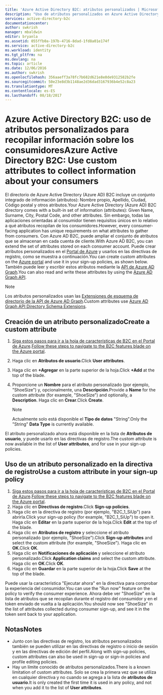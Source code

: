 ```yaml
---
title: 'Azure Active Directory B2C: atributos personalizados | Microsoft Docs'
description: "Uso de atributos personalizados en Azure Active Directory B2C para recopilar información sobre sus consumidores"
services: active-directory-b2c
documentationcenter: 
author: swkrish
manager: mbaldwin
editor: bryanla
ms.assetid: 055ffb0a-197b-4716-8dad-1fd8a01e174f
ms.service: active-directory-b2c
ms.workload: identity
ms.tgt_pltfrm: na
ms.devlang: na
ms.topic: article
ms.date: 12/06/2016
ms.author: swkrish
ms.openlocfilehash: 356aaeff3a78fc7b682d621e8e0de9312582b2fe
ms.sourcegitcommit: 50e23e8d3b1148ae2d36dad3167936b4e52c8a23
ms.translationtype: MT
ms.contentlocale: es-ES
ms.lasthandoff: 08/18/2017
---
```

# <a name="azure-active-directory-b2c-use-custom-attributes-to-collect-information-about-your-consumers"></a><span data-ttu-id="0c26a-103">Azure Active Directory B2C: uso de atributos personalizados para recopilar información sobre los consumidores</span><span class="sxs-lookup"><span data-stu-id="0c26a-103">Azure Active Directory B2C: Use custom attributes to collect information about your consumers</span></span>
<span data-ttu-id="0c26a-104">El directorio de Azure Active Directory (Azure AD) B2C incluye un conjunto integrado de información (atributos): Nombre propio, Apellido, Ciudad, Código postal y otros atributos.</span><span class="sxs-lookup"><span data-stu-id="0c26a-104">Your Azure Active Directory (Azure AD) B2C directory comes with a built-in set of information (attributes): Given Name, Surname, City, Postal Code, and other attributes.</span></span> <span data-ttu-id="0c26a-105">Sin embargo, todas las aplicaciones orientadas al consumidor tienen requisitos únicos en lo relativo a qué atributos recopilan de los consumidores.</span><span class="sxs-lookup"><span data-stu-id="0c26a-105">However, every consumer-facing application has unique requirements on what attributes to gather from consumers.</span></span> <span data-ttu-id="0c26a-106">Con Azure AD B2C, puede ampliar el conjunto de atributos que se almacenan en cada cuenta de cliente.</span><span class="sxs-lookup"><span data-stu-id="0c26a-106">With Azure AD B2C, you can extend the set of attributes stored on each consumer account.</span></span> <span data-ttu-id="0c26a-107">Puede crear atributos personalizados en el [Portal de Azure](https://portal.azure.com/) y usarlos en las directivas de registro, como se muestra a continuación.</span><span class="sxs-lookup"><span data-stu-id="0c26a-107">You can create custom attributes on the [Azure portal](https://portal.azure.com/) and use it in your sign-up policies, as shown below.</span></span> <span data-ttu-id="0c26a-108">También puede leer y escribir estos atributos mediante la [API de Azure AD Graph](active-directory-b2c-devquickstarts-graph-dotnet.md).</span><span class="sxs-lookup"><span data-stu-id="0c26a-108">You can also read and write these attributes by using the [Azure AD Graph API](active-directory-b2c-devquickstarts-graph-dotnet.md).</span></span>

> [!NOTE]
> <span data-ttu-id="0c26a-109">Los atributos personalizados usan las [Extensiones de esquema de directorio de la API de Azure AD Graph](https://msdn.microsoft.com/library/azure/dn720459.aspx).</span><span class="sxs-lookup"><span data-stu-id="0c26a-109">Custom attributes use [Azure AD Graph API Directory Schema Extensions](https://msdn.microsoft.com/library/azure/dn720459.aspx).</span></span>
> 
> 

## <a name="create-a-custom-attribute"></a><span data-ttu-id="0c26a-110">Creación de un atributo personalizado</span><span class="sxs-lookup"><span data-stu-id="0c26a-110">Create a custom attribute</span></span>
1. <span data-ttu-id="0c26a-111">[Siga estos pasos para ir a la hoja de características de B2C en el Portal de Azure](active-directory-b2c-app-registration.md#navigate-to-b2c-settings).</span><span class="sxs-lookup"><span data-stu-id="0c26a-111">[Follow these steps to navigate to the B2C features blade on the Azure portal](active-directory-b2c-app-registration.md#navigate-to-b2c-settings).</span></span>
2. <span data-ttu-id="0c26a-112">Haga clic en **Atributos de usuario**.</span><span class="sxs-lookup"><span data-stu-id="0c26a-112">Click **User attributes**.</span></span>
3. <span data-ttu-id="0c26a-113">Haga clic en **+Agregar** en la parte superior de la hoja.</span><span class="sxs-lookup"><span data-stu-id="0c26a-113">Click **+Add** at the top of the blade.</span></span>
4. <span data-ttu-id="0c26a-114">Proporcione un **Nombre** para el atributo personalizado (por ejemplo, "ShoeSize") y, opcionalmente, una **Descripción**.</span><span class="sxs-lookup"><span data-stu-id="0c26a-114">Provide a **Name** for the custom attribute (for example, "ShoeSize") and optionally, a **Description**.</span></span> <span data-ttu-id="0c26a-115">Haga clic en **Crear**.</span><span class="sxs-lookup"><span data-stu-id="0c26a-115">Click **Create**.</span></span>
   
   > [!NOTE]
   > <span data-ttu-id="0c26a-116">Actualmente solo está disponible el **Tipo de datos** "String".</span><span class="sxs-lookup"><span data-stu-id="0c26a-116">Only the "String" **Data Type** is currently available.</span></span>
   > 
   > 

<span data-ttu-id="0c26a-117">El atributo personalizado ahora está disponible en la lista de **Atributos de usuario**, y puede usarlo en las directivas de registro.</span><span class="sxs-lookup"><span data-stu-id="0c26a-117">The custom attribute is now available in the list of **User attributes**, and for use in your sign-up policies.</span></span>

## <a name="use-a-custom-attribute-in-your-sign-up-policy"></a><span data-ttu-id="0c26a-118">Uso de un atributo personalizado en la directiva de registro</span><span class="sxs-lookup"><span data-stu-id="0c26a-118">Use a custom attribute in your sign-up policy</span></span>
1. <span data-ttu-id="0c26a-119">[Siga estos pasos para ir a la hoja de características de B2C en el Portal de Azure](active-directory-b2c-app-registration.md#navigate-to-b2c-settings).</span><span class="sxs-lookup"><span data-stu-id="0c26a-119">[Follow these steps to navigate to the B2C features blade on the Azure portal](active-directory-b2c-app-registration.md#navigate-to-b2c-settings).</span></span>
2. <span data-ttu-id="0c26a-120">Haga clic en **Directivas de registro**.</span><span class="sxs-lookup"><span data-stu-id="0c26a-120">Click **Sign-up policies**.</span></span>
3. <span data-ttu-id="0c26a-121">Haga clic en la directiva de registro (por ejemplo, "B2C_1_SiUp") para abrirla.</span><span class="sxs-lookup"><span data-stu-id="0c26a-121">Click your sign-up policy (for example, "B2C_1_SiUp") to open it.</span></span> <span data-ttu-id="0c26a-122">Haga clic en **Editar** en la parte superior de la hoja.</span><span class="sxs-lookup"><span data-stu-id="0c26a-122">Click **Edit** at the top of the blade.</span></span>
4. <span data-ttu-id="0c26a-123">Haga clic en **Atributos de registro** y seleccione el atributo personalizado (por ejemplo, "ShoeSize").</span><span class="sxs-lookup"><span data-stu-id="0c26a-123">Click **Sign-up attributes** and select the custom attribute (for example, "ShoeSize").</span></span> <span data-ttu-id="0c26a-124">Haga clic en **OK**.</span><span class="sxs-lookup"><span data-stu-id="0c26a-124">Click **OK**.</span></span>
5. <span data-ttu-id="0c26a-125">Haga clic en **Notificaciones de aplicación** y seleccione el atributo personalizado.</span><span class="sxs-lookup"><span data-stu-id="0c26a-125">Click **Application claims** and select the custom attribute.</span></span> <span data-ttu-id="0c26a-126">Haga clic en **OK**.</span><span class="sxs-lookup"><span data-stu-id="0c26a-126">Click **OK**.</span></span>
6. <span data-ttu-id="0c26a-127">Haga clic en **Guardar** en la parte superior de la hoja.</span><span class="sxs-lookup"><span data-stu-id="0c26a-127">Click **Save** at the top of the blade.</span></span>

<span data-ttu-id="0c26a-128">Puede usar la característica "Ejecutar ahora" en la directiva para comprobar la experiencia del consumidor.</span><span class="sxs-lookup"><span data-stu-id="0c26a-128">You can use the "Run now" feature on the policy to verify the consumer experience.</span></span> <span data-ttu-id="0c26a-129">Ahora debe ver "ShoeSize" en la lista de atributos que se recopilan durante el registro del consumidor y en el token enviado de vuelta a la aplicación.</span><span class="sxs-lookup"><span data-stu-id="0c26a-129">You should now see "ShoeSize" in the list of attributes collected during consumer sign-up, and see it in the token sent back to your application.</span></span>

## <a name="notes"></a><span data-ttu-id="0c26a-130">Notas</span><span class="sxs-lookup"><span data-stu-id="0c26a-130">Notes</span></span>
* <span data-ttu-id="0c26a-131">Junto con las directivas de registro, los atributos personalizados también se pueden utilizar en las directivas de registro o inicio de sesión y en las directivas de edición del perfil.</span><span class="sxs-lookup"><span data-stu-id="0c26a-131">Along with sign-up policies, custom attributes can also be used in sign-up or sign-in policies and profile editing policies.</span></span>
* <span data-ttu-id="0c26a-132">Hay un límite conocido de atributos personalizados.</span><span class="sxs-lookup"><span data-stu-id="0c26a-132">There is a known limitation of custom attributes.</span></span> <span data-ttu-id="0c26a-133">Solo se crea la primera vez que se utiliza en cualquier directiva y no cuando se agrega a la lista de **atributos de usuario**.</span><span class="sxs-lookup"><span data-stu-id="0c26a-133">It is only created the first time it is used in any policy, and not when you add it to the list of **User attributes**.</span></span>


